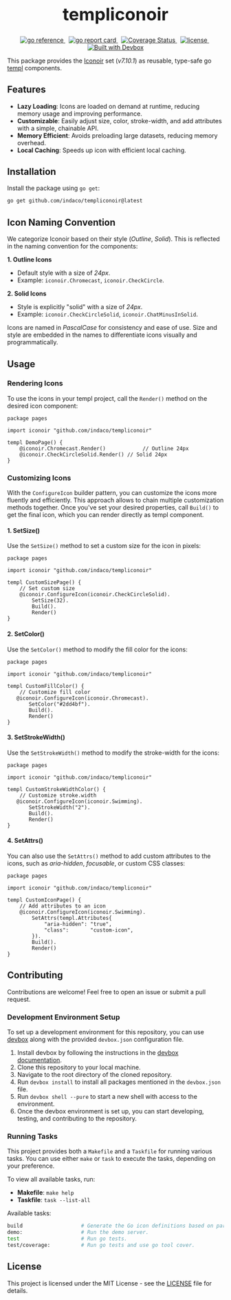 <h1 align="center" style="font-size: 2.5rem;">
  templiconoir
</h1>
<p align="center">
    <a href="https://pkg.go.dev/github.com/indaco/templiconoir/" target="_blank">
        <img src="https://pkg.go.dev/badge/github.com/indaco/templiconoir/.svg" alt="go reference" />
    </a>
    &nbsp;
    <a href="https://goreportcard.com/report/github.com/indaco/templiconoir" target="_blank">
        <img src="https://goreportcard.com/badge/github.com/indaco/templiconoir" alt="go report card" />
    </a>
    &nbsp;
    <a href="https://coveralls.io/github/indaco/templiconoir?branch=main">
        <img
            src="https://coveralls.io/repos/github/indaco/templiconoir/badge.svg?branch=main"
            alt="Coverage Status"
        />
    </a>
     &nbsp;
     <a href="https://github.com/indaco/templiconoir/blob/main/LICENSE" target="_blank">
        <img src="https://img.shields.io/badge/license-mit-blue?style=flat-square&logo=none" alt="license" />
    </a>
    &nbsp;
    <a href="https://www.jetify.com/devbox/docs/contributor-quickstart/">
      <img
          src="https://www.jetify.com/img/devbox/shield_moon.svg"
          alt="Built with Devbox"
      />
    </a>
</p>

This package provides the [Iconoir](https://iconoir.com) set (_v7.10.1_) as reusable, type-safe go [templ](https://github.com/a-h/templ) components.

## Features

- **Lazy Loading**: Icons are loaded on demand at runtime, reducing memory usage and improving performance.
- **Customizable**: Easily adjust size, color, stroke-width, and add attributes with a simple, chainable API.
- **Memory Efficient**: Avoids preloading large datasets, reducing memory overhead.
- **Local Caching**: Speeds up icon with efficient local caching.

## Installation

Install the package using `go get`:

```bash
go get github.com/indaco/templiconoir@latest
```

## Icon Naming Convention

We categorize Iconoir based on their style (_Outline_, _Solid_). This is reflected in the naming convention for the components:

**1. Outline Icons**

- Default style with a size of _24px_.
- Example: `iconoir.Chromecast`, `iconoir.CheckCircle`.

**2. Solid Icons**

- Style is explicitly "solid" with a size of _24px_.
- Example: `iconoir.CheckCircleSolid`, `iconoir.ChatMinusInSolid`.

Icons are named in _PascalCase_ for consistency and ease of use. Size and style are embedded in the names to differentiate icons visually and programmatically.

## Usage

### Rendering Icons

To use the icons in your templ project, call the `Render()` method on the desired icon component:

```templ
package pages

import iconoir "github.com/indaco/templiconoir"

templ DemoPage() {
    @iconoir.Chromecast.Render()            // Outline 24px
    @iconoir.CheckCircleSolid.Render() // Solid 24px
}
```

### Customizing Icons

With the `ConfigureIcon` builder pattern, you can customize the icons more fluently and efficiently. This approach allows to chain multiple customization methods together. Once you've set your desired properties, call `Build()` to get the final icon, which you can render directly as templ component.

#### 1. SetSize()

Use the `SetSize()` method to set a custom size for the icon in pixels:

```templ
package pages

import iconoir "github.com/indaco/templiconoir"

templ CustomSizePage() {
    // Set custom size
    @iconoir.ConfigureIcon(iconoir.CheckCircleSolid).
        SetSize(32).
        Build().
        Render()
}
```

#### 2. SetColor()

Use the `SetColor()` method to modify the fill color for the icons:

```templ
package pages

import iconoir "github.com/indaco/templiconoir"

templ CustomFillColor() {
    // Customize fill color
   @iconoir.ConfigureIcon(iconoir.Chromecast).
       SetColor("#2dd4bf").
       Build().
       Render()
}
```

#### 3. SetStrokeWidth()

Use the `SetStrokeWidth()` method to modify the stroke-width for the icons:

```templ
package pages

import iconoir "github.com/indaco/templiconoir"

templ CustomStrokeWidthColor() {
    // Customize stroke.width
   @iconoir.ConfigureIcon(iconoir.Swimming).
       SetStrokeWidth("2").
       Build().
       Render()
}
```

#### 4. SetAttrs()

You can also use the `SetAttrs()` method to add custom attributes to the icons, such as _aria-hidden_, _focusable_, or custom CSS classes:

```templ
package pages

import iconoir "github.com/indaco/templiconoir"

templ CustomIconPage() {
    // Add attributes to an icon
    @iconoir.ConfigureIcon(iconoir.Swimming).
        SetAttrs(templ.Attributes{
            "aria-hidden": "true",
            "class":       "custom-icon",
        }).
        Build().
        Render()
}
```

## Contributing

Contributions are welcome! Feel free to open an issue or submit a pull request.

### Development Environment Setup

To set up a development environment for this repository, you can use [devbox](https://www.jetify.com/devbox) along with the provided `devbox.json` configuration file.

1. Install devbox by following the instructions in the [devbox documentation](https://www.jetify.com/devbox/docs/installing_devbox/).
2. Clone this repository to your local machine.
3. Navigate to the root directory of the cloned repository.
4. Run `devbox install` to install all packages mentioned in the `devbox.json` file.
5. Run `devbox shell --pure` to start a new shell with access to the environment.
6. Once the devbox environment is set up, you can start developing, testing, and contributing to the repository.

### Running Tasks

This project provides both a `Makefile` and a `Taskfile` for running various tasks. You can use either `make` or `task` to execute the tasks, depending on your preference.

To view all available tasks, run:

- **Makefile**: `make help`
- **Taskfile**: `task --list-all`

Available tasks:

```bash
build                   # Generate the Go icon definitions based on parsed data/heroicons_cache.json file.
demo:                   # Run the demo server.
test                    # Run go tests.
test/coverage:          # Run go tests and use go tool cover.
```

## License

This project is licensed under the MIT License - see the [LICENSE](./LICENSE) file for details.
